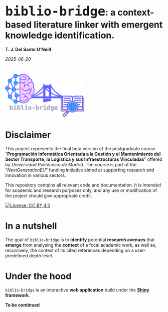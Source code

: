 <font size='30'>`biblio-bridge`</font>: a context-based literature
linker with emergent knowledge identification.
================
**T. J. Del Santo O’Neill**

*2025-06-20*

# <img src="www/biblio-bridge.svg" style='width: 50%; object-fit: contain; vertical-align:top'>

<!-- README.md is generated from README.Rmd. Please edit that file -->

# Disclaimer

This project represents the final beta version of the postgraduate
course “**Programación Informática Orientada a la Gestión y el
Mantenimiento del Sector Transporte, la Logística y sus Infraestructuras
Vinculadas**” offered by *Universidad Politécnica de Madrid*. The course
is part of the “*NextGenerationEU*” funding initiative aimed at
supporting research and innovation in various sectors.

This repository contains all relevant code and documentation. It is
intended for academic and research purposes only, and any use or
modification of the project should give appropriate credit.

<!-- badges: start -->

[![License: CC BY
4.0](https://img.shields.io/badge/License-CC%20BY%204.0-lightgrey.svg)](https://creativecommons.org/licenses/by/4.0/)
<!-- badges: end -->

# In a nutshell

The goal of `biblio-bridge` is to **identify** potential **research
avenues** that **emerge** from analysing the **context** of a focal
academic work, as well as, recursively, the context of its cited
references depending on a user-predefined depth level.

# Under the hood

`biblio-bridge` is an interactive **web application** build under the
**[Shiny](https://en.wikipedia.org/wiki/Shiny_(web_framework))
framework**.

**To be continued**
